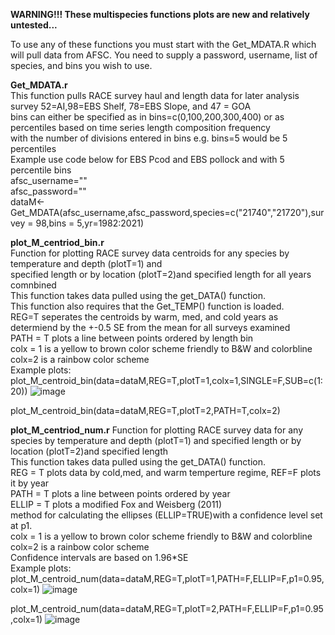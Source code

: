 <B>WARNING!!! These multispecies functions plots are new and relatively untested...</B>  

To use any of these functions you must start with the Get_MDATA.R  which will pull data from AFSC. You need to supply a password, username, list of species, and bins you wish to use.

<B>Get_MDATA.r</B>  
  This function pulls RACE survey haul and length data for later analysis  
  survey 52=AI,98=EBS Shelf, 78=EBS Slope, and 47 = GOA  
  bins can either be specified as in bins=c(0,100,200,300,400) or as percentiles based on time series length composition frequency   
  with the number of divisions entered in bins e.g. bins=5 would be 5 percentiles  
  Example use code below for EBS Pcod and EBS pollock and with 5 percentile bins   
  afsc_username=""  
  afsc_password=""  
  dataM<-Get_MDATA(afsc_username,afsc_password,species=c("21740","21720"),survey = 98,bins = 5,yr=1982:2021)
 
 
<B>plot_M_centriod_bin.r</B>  
  Function for plotting RACE survey data centroids for any species by temperature and depth (plotT=1) and   
  specified length or by location (plotT=2)and specified length for all years comnbined    
  This function takes data pulled using the get_DATA() function.  
  This function also requires that the Get_TEMP() function is loaded.  
  REG=T seperates the centroids by warm, med, and cold years as determiend by the +-0.5 SE from the mean for all surveys examined  
  PATH = T plots a line between points ordered by length bin  
  colx = 1 is a yellow to brown color scheme friendly to B&W and colorbline colx=2 is a rainbow color scheme  
  Example plots:  
  plot_M_centroid_bin(data=dataM,REG=T,plotT=1,colx=1,SINGLE=F,SUB=c(1:20)) 
  ![image](https://user-images.githubusercontent.com/5395237/154740063-70d16f16-d181-4e7e-a0b0-a8096796bcfa.png)

  plot_M_centroid_bin(data=dataM,REG=T,plotT=2,PATH=T,colx=2)  
 
<B>plot_M_centriod_num.r</B>
  Function for plotting RACE survey data for any species by temperature and depth (plotT=1) and specified length or by location (plotT=2)and specified length    
  This function takes data pulled using the get_DATA() function.  
  REG = T plots data by cold,med, and warm temperture regime, REF=F plots it by year  
  PATH = T plots a line between points ordered by year  
  ELLIP = T plots a modified Fox and Weisberg (2011)   
  method for calculating the ellipses (ELLIP=TRUE)with a confidence level set at p1.  
  colx = 1 is a yellow to brown color scheme friendly to B&W and colorbline colx=2 is a rainbow color scheme   
  Confidence intervals are based on 1.96*SE  
  Example plots:  
  plot_M_centroid_num(data=dataM,REG=T,plotT=1,PATH=F,ELLIP=F,p1=0.95,colx=1)
  ![image](https://user-images.githubusercontent.com/5395237/154740348-230d1c53-780e-4380-b851-c2ce7b93cec5.png)

  plot_M_centroid_num(data=dataM,REG=T,plotT=2,PATH=F,ELLIP=F,p1=0.95,colx=1)
  ![image](https://user-images.githubusercontent.com/5395237/154740305-7bafdc61-4d29-49a7-b54c-eeba8c0730c5.png)


